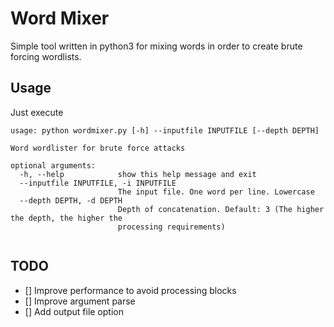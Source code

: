 # Word Mixer

Simple tool written in python3 for mixing words in order to create brute forcing wordlists.

## Usage

Just execute
```
usage: python wordmixer.py [-h] --inputfile INPUTFILE [--depth DEPTH]

Word wordlister for brute force attacks

optional arguments:
  -h, --help            show this help message and exit
  --inputfile INPUTFILE, -i INPUTFILE
                        The input file. One word per line. Lowercase
  --depth DEPTH, -d DEPTH
                        Depth of concatenation. Default: 3 (The higher the depth, the higher the
                        processing requirements)


```
## TODO
- [] Improve performance to avoid processing blocks
- [] Improve argument parse
- [] Add output file option

